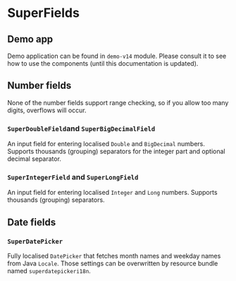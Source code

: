 # SuperFields

## Demo app

Demo application can be found in `demo-v14` module. Please consult it to see how to use the components (until this documentation is updated).

## Number fields

None of the number fields support range checking, so if you allow too many digits, overflows will occur.

### `SuperDoubleField`and `SuperBigDecimalField`

An input field for entering localised `Double` and `BigDecimal` numbers. Supports thousands (grouping) separators for the integer part and optional decimal separator.

### `SuperIntegerField` and `SuperLongField`

An input field for entering localised `Integer` and `Long` numbers. Supports thousands (grouping) separators.

## Date fields

### `SuperDatePicker`

Fully localised `DatePicker` that fetches month names and weekday names from Java `Locale`. Those settings can be overwritten by resource bundle named `superdatepickeri18n`. 

